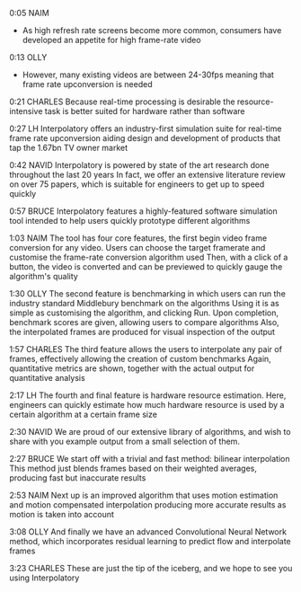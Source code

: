 0:05
NAIM
- As high refresh rate screens become more common,
consumers have developed an appetite for high frame-rate video

0:13
OLLY
- However, many existing videos are between 24-30fps 
meaning that frame rate upconversion is needed

0:21
CHARLES
Because real-time processing is desirable
the resource-intensive task is better suited for hardware rather than software 

0:27
LH
Interpolatory offers an industry-first simulation suite for real-time frame rate upconversion
aiding design and development of products that tap the 1.67bn TV owner market

0:42
NAVID
Interpolatory is powered by state of the art research done throughout the last 20 years
In fact, we offer an extensive literature review on over 75 papers,
which is suitable for engineers to get up to speed quickly

0:57
BRUCE
Interpolatory features a highly-featured software simulation tool
intended to help users quickly prototype different algorithms

1:03
NAIM
The tool has four core features, the first begin video frame conversion for any video.
Users can choose the target framerate and customise the frame-rate conversion algorithm used
Then, with a click of a button, the video is converted
and can be previewed to quickly gauge the algorithm's quality

1:30
OLLY
The second feature is benchmarking in which users can run the industry standard Middlebury benchmark on the algorithms
Using it is as simple as customising the algorithm, and clicking Run.
Upon completion, benchmark scores are given, allowing users to compare algorithms
Also, the interpolated frames are produced for visual inspection of the output

1:57
CHARLES
The third feature allows the users to interpolate any pair of frames,
effectively allowing the creation of custom benchmarks
Again, quantitative metrics are shown, together with the actual output for quantitative analysis

2:17
LH
The fourth and final feature is hardware resource estimation.
Here, engineers can quickly estimate how much hardware resource is used by a certain algorithm at a certain frame size

2:30
NAVID
We are proud of our extensive library of algorithms, and wish to share with you example output from a small selection of them.

2:27
BRUCE
We start off with a trivial and fast method: bilinear interpolation
This method just blends frames based on their weighted averages, producing fast but inaccurate results

2:53
NAIM
Next up is an improved algorithm that uses motion estimation and motion compensated interpolation
producing more accurate results as motion is taken into account

3:08
OLLY
And finally we have an advanced Convolutional Neural Network method, which incorporates residual learning to predict flow and interpolate frames

3:23
CHARLES
These are just the tip of the iceberg, and we hope to see you using Interpolatory

